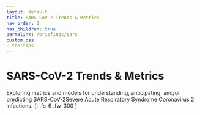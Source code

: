```yaml
---
layout: default
title: SARS-CoV-2 Trends & Metrics
nav_order: 2
has_children: true
permalink: /briefings/sars
custom_css:
- tooltips
---
```


# SARS-CoV-2 Trends & Metrics

Exploring metrics and models for understanding, anticipating, and/or predicting <span class="tooltip">SARS-CoV-2<span class="tooltiptext">Severe Acute Respiratory Syndrome Coronavirus 2</span></span> infections.
{: .fs-6 .fw-300 }
